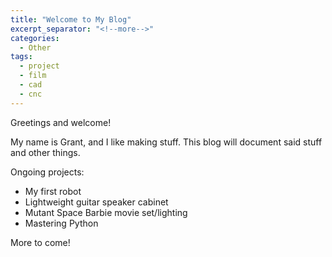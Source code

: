 ```yaml
---
title: "Welcome to My Blog"
excerpt_separator: "<!--more-->"
categories:
  - Other
tags:
  - project
  - film
  - cad
  - cnc
---
```


Greetings and welcome!

My name is Grant, and I like making stuff. This blog will document said stuff and other things.


Ongoing projects:

  * My first robot
  * Lightweight guitar speaker cabinet
  * Mutant Space Barbie movie set/lighting
  * Mastering Python


More to come!